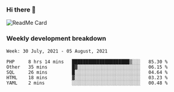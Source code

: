### Hi there 👋

<!--
**itzcy/itzcy** is a ✨ _special_ ✨ repository because its `README.md` (this file) appears on your GitHub profile.

Here are some ideas to get you started:

- 🔭 I’m currently working on ...
- 🌱 I’m currently learning ...
- 👯 I’m looking to collaborate on ...
- 🤔 I’m looking for help with ...
- 💬 Ask me about ...
- 📫 How to reach me: ...
- 😄 Pronouns: ...
- ⚡ Fun fact: ...
-->
![ReadMe Card](https://github-readme-stats.vercel.app/api?username=itzcy&show_icons=true&title_color=2d3198&icon_color=797cb8&text_color=24292e&bg_color=f6f8fa)

### Weekly development breakdown
<!--START_SECTION:waka-->
```text
Week: 30 July, 2021 - 05 August, 2021

PHP     8 hrs 14 mins   █████████████████████▒░░░   85.30 % 
Other   35 mins         █▓░░░░░░░░░░░░░░░░░░░░░░░   06.15 % 
SQL     26 mins         █░░░░░░░░░░░░░░░░░░░░░░░░   04.64 % 
HTML    18 mins         ▓░░░░░░░░░░░░░░░░░░░░░░░░   03.23 % 
YAML    2 mins          ░░░░░░░░░░░░░░░░░░░░░░░░░   00.48 % 
```
<!--END_SECTION:waka-->
